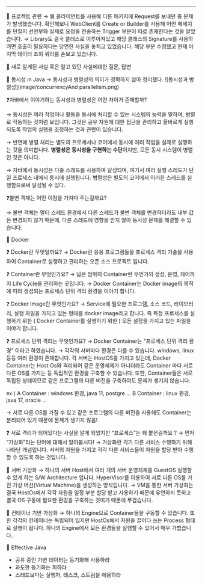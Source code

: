 
---

🍎 프로젝트 관련
→ 웹 클라이언트를 사용해 다른 패키지에 Request를 보내던 중 문제가 발생했습니다. 확인해보니 WebClient를 Create or Builder를 사용해 어떤 메세지를 던질지 선언부와 실제로 요청을 전송하는 Trigger 부분이 따로 존재한다는 것을 알았습니다.
→ Library도 결국 클래스로 이루어져있고 해당 클래스의 Signature를 사용하려면 호출이 필요하다는 당연한 사실을 놓치고 있었습니다. 해당 부분 수정했고 현재 마지막 데이터 조회 쿼리를 손보고 있습니다.

🍎 새로 알게된 사실 혹은 알고 있던 사실에대한 질문, 답변

🍏 동시성 in Java
→ 동시성과 병렬성의 의미가 정확하지 않아 정리했다.
![동시성과 병렬성](image/concurrencyAnd parallelism.png)

❓자바에서 이야기하는 동시성과 병렬성은 어떤 차이가 존재할까?

→ 동시성은 여러 작업이나 활동을 동시에 처리할 수 있는 시스템의 능력을 말하며, 병렬로 작동하는 것처럼 보입니다. 그것은 공유 자원에 대한 접근을 관리하고 올바르게 실행되도록 작업의 실행을 조정하는 것과 관련이 있습니다.

→ 반면에 병렬 처리는 별도의 프로세서나 코어에서 동시에 여러 작업을 실제로 실행하는 것을 의미합니다. **병렬성은 동시성을 구현하는 수단**이지만, 모든 동시 시스템이 병렬인 것은 아니다.

→ 자바에서 동시성은 다중 스레드를 사용하여 달성되며, 여기서 여러 실행 스레드가 단일 프로세스 내에서 동시에 실행됩니다. 병렬성은 별도의 코어에서 이러한 스레드를 실행함으로써 달성될 수 있다.

❓불변 객체는 어떤 이점을 가져다 주는걸까요?

→ 불변 객체는 멀티 스레드 환경에서 다른 스레드가 불변 객체를 변경하더라도 내부 값은 변경되지 않기 때문에, 다른 스레드에 영향을 받지 않아 동시성 문제를 해결할 수 있습니다.

🍏 Docker

❓ Docker란 무엇일까요?
→ Docker란 응용 프로그램들을 프로세스 격리 기술을 사용하여 Container로 실행하고 관리하는 오픈 소스 프로젝트 입니다.

❓ Container란 무엇인가요?
→ 넓은 범위의 Container란 무언가의 생성, 운영, 제어까지 Life Cycle을 관리하는 곳입니다.
→ Docker Container는 Docker image의 목적에 따라 생성되는 프로세스 단위 격리 환경을 이야기 합니다.

❓ Docker Image란 무엇인가요?
→ Service에 필요한 프로그램, 소스 코드, 라이브러리, 실행 파일을 가지고 있는 형태를 docker image라고 합니다. 즉 특정 프로세스를 실행하기 위한 ( Docker Container를 실행하기 위한 ) 모든 설정을 가지고 있는 파일을 이야기 합니다.

❓ 프로세스 단위 격리는 무엇인가요?
→ Docker Container는 “프로세스 단위 격리 환경” 이라고 하였습니다.
→ 각각의 서버마다 환경은 다를 수 있습니다. windows, linux 등등 여러 환경이 존재합니다. 각 서버는 HostOS를 가지고 있는데, Docker Container는 Host Os와 격리되어 같은 운영체제가 아니더라도 Container 마다 서로 다른 OS를 가지는 등 독립적인 환경을 구축할 수 있습니다. 또한, Container들은 서로 독립된 상태이므로 같은 프로그램의 다른 버전을 구축하여도 문제가 생기지 않습니다.

ex )
A Container : windows 환경, java 11, postgre …
B Container : linux 환경, java 17, oracle …

→ 서로 다른 OS를 가질 수 있고 같은 프로그램의 다른 버전을 사용해도 Container는 분리되어 있기 때문에 문제가 생기지 않음!

❓ 서로 격리가 되어있다는 사실을 알게 되었지만 “프로세스”는 왜 붙은걸까요 ?
→ 먼저 “가상화”라는 단어에 대해서 알아봅시다!
→ 가상화란 각기 다른 서비스 수행하기 위해 나타난 개념입니다. 서버의 자원을 가지고 각각 다른 서비스들이 자원을 할당 받아 수행할 수 있도록 하는 것입니다.

🍏 서버 가상화
→ 하나의 서버 Host에서 여러 개의 서버 운영체제를 GuestOS 실행할 수 있게 하는 S/W Architecture 입니다. HyperVisor를 이용하여 서로 다른 OS를 가진 가상 머신(Virtual Machine)을 생성하는 방식입니다.
→ VM을 통한 서버 가상화는 결국 HostOs에서 각각 자원을 일정 부분 할당 받고 사용하기 때문에 유연하지 못하고 결국 OS 구동에 필요한 환경을 구축하는 것이기 때문에 무겁습니다.

🍏 컨테이너 기반 가상화
→ 하나의 Engine으로 Container들을 구동할 수 있습니다. 또한 각각의 컨테이너는 독립되어 있지만 HostOs에서 자원을 끌어다 쓰는 Process 형태로 실행이 됩니다. 하나의 Engine에서 모든 환경들을 실행할 수 있어서 매우 가볍습니다.

📖 Effective Java
* 공유 중인 가변 데이터는 동기화해 사용하라
* 과도한 동기화는 피하라
* 스레드보다는 실행자, 태스크, 스트림을 애용하라
